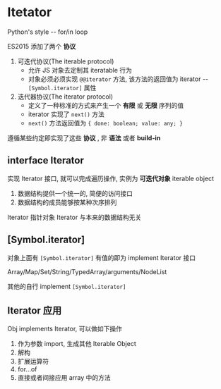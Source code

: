 # Itetator

Python's style -- for/in loop

ES2015 添加了两个 **协议**

1. 可迭代协议(The iterable protocol)
   - 允许 JS 对象去定制其 iteratable 行为
   - 对象必须必须实现 `@@iterator` 方法, 该方法的返回值为 iterator -- `[Symbol.iterator]` 属性
2. 迭代器协议(The iterator protocol)
   - 定义了一种标准的方式来产生一个 **有限** 或 **无限** 序列的值
   - iterator 实现了 `next()` 方法
   - `next()` 方法返回值为 `{ done: boolean; value: any; }`

遵循某些约定即实现了这些 **协议** , 非 **语法** 或者 **build-in**

## interface Iterator

实现 Iterator 接口, 就可以完成遍历操作, 实例为 **可迭代对象** iterable object

1. 数据结构提供一个统一的, 简便的访问接口
2. 数据结构的成员能够按某种次序排列

Iterator 指针对象
Iterator 与本来的数据结构无关

## [Symbol.iterator]

对象上面有 `[Symbol.iterator]` 有值的即为 implement Iterator 接口

Array/Map/Set/String/TypedArray/arguments/NodeList

其他的自行 implement `[Symbol.iterator]`

## Iterator 应用

Obj implements Iterator, 可以做如下操作

1. 作为参数 import, 生成其他 Iterable Object
2. 解构
3. 扩展运算符
4. for...of
5. 直接或者间接应用 array 中的方法
